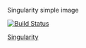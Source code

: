 Singularity simple image

[![Build Status](https://travis-ci.org/robermorales/singularity-hello.svg?branch=master)](https://travis-ci.org/robermorales/singularity-hello)

[Singularity](https://github.com/singularityware/singularity)
